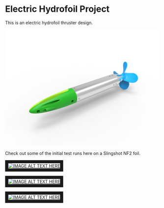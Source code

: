 # Electric Hydrofoil Project

This is an electric hydrofoil thruster design.

![alt text](https://github.com/Waterfox/E_foil/blob/master/R101_1.png "Thurster Render")


Check out some of the initial test runs here on a Slingshot NF2 foil. 

<a href="http://www.youtube.com/watch?feature=player_embedded&v=rsEWBcoidBg
" target="_blank"><img src="http://img.youtube.com/vi/rsEWBcoidBg/0.jpg" 
alt="IMAGE ALT TEXT HERE" width="240" height="180" border="10" /></a>

<a href="http://www.youtube.com/watch?feature=player_embedded&v=VSeLOgUywpE
" target="_blank"><img src="http://img.youtube.com/vi/VSeLOgUywpE/0.jpg" 
alt="IMAGE ALT TEXT HERE" width="240" height="180" border="10" /></a>

<a href="http://www.youtube.com/watch?feature=player_embedded&v=JIKbu8u5FK8
" target="_blank"><img src="http://img.youtube.com/vi/JIKbu8u5FK8/0.jpg" 
alt="IMAGE ALT TEXT HERE" width="240" height="180" border="10" /></a>
